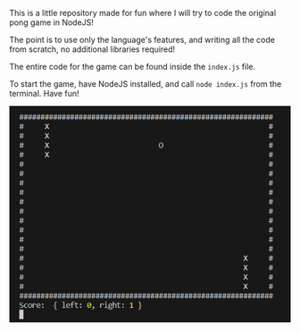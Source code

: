This is a little repository made for fun where I will try to code the original pong game in NodeJS!

The point is to use only the language's features, and writing all the code from scratch, no additional libraries required!

The entire code for the game can be found inside the `index.js` file.

To start the game, have NodeJS installed, and call `node index.js` from the terminal. Have fun!

![Screenshot](screenshot.png)
